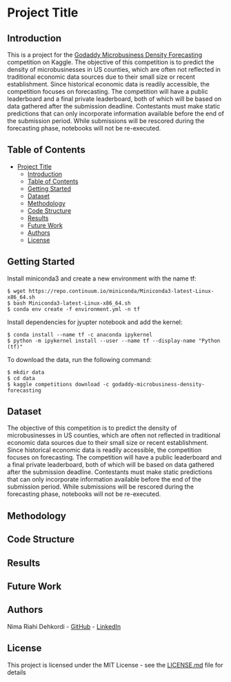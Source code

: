 # Project Title

## Introduction

This is a project for the [Godaddy Microbusiness Density Forecasting](https://www.kaggle.com/c/godaddy-microbusiness-density-forecasting) competition on Kaggle. The objective of this competition is to predict the density of microbusinesses in US counties, which are often not reflected in traditional economic data sources due to their small size or recent establishment. Since historical economic data is readily accessible, the competition focuses on forecasting. The competition will have a public leaderboard and a final private leaderboard, both of which will be based on data gathered after the submission deadline. Contestants must make static predictions that can only incorporate information available before the end of the submission period. While submissions will be rescored during the forecasting phase, notebooks will not be re-executed.

## Table of Contents

- [Project Title](#project-title)
  - [Introduction](#introduction)
  - [Table of Contents](#table-of-contents)
  - [Getting Started](#getting-started)
  - [Dataset](#dataset)
  - [Methodology](#methodology)
  - [Code Structure](#code-structure)
  - [Results](#results)
  - [Future Work](#future-work)
  - [Authors](#authors)
  - [License](#license)

## Getting Started

Install miniconda3 and create a new environment with the name tf:

    $ wget https://repo.continuum.io/miniconda/Miniconda3-latest-Linux-x86_64.sh
    $ bash Miniconda3-latest-Linux-x86_64.sh
    $ conda env create -f environment.yml -n tf

Install dependencies for jyupter notebook and add the kernel:

    $ conda install --name tf -c anaconda ipykernel
    $ python -m ipykernel install --user --name tf --display-name "Python (tf)"


To download the data, run the following command:

    $ mkdir data
    $ cd data
    $ kaggle competitions download -c godaddy-microbusiness-density-forecasting

## Dataset

The objective of this competition is to predict the density of microbusinesses in US counties, which are often not reflected in traditional economic data sources due to their small size or recent establishment. Since historical economic data is readily accessible, the competition focuses on forecasting. The competition will have a public leaderboard and a final private leaderboard, both of which will be based on data gathered after the submission deadline. Contestants must make static predictions that can only incorporate information available before the end of the submission period. While submissions will be rescored during the forecasting phase, notebooks will not be re-executed.

## Methodology



## Code Structure


## Results


## Future Work


## Authors

Nima Riahi Dehkordi - [GitHub](https://github.com/nimadehkordi) - [LinkedIn](https://www.linkedin.com/in/nimariahidehkordi/)

## License

This project is licensed under the MIT License - see the [LICENSE.md](LICENSE.md) file for details

